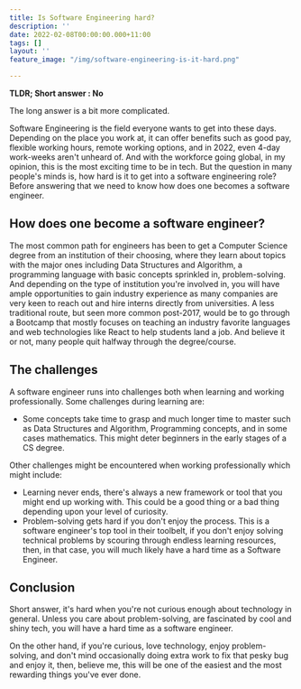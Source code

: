 ```yaml
---
title: Is Software Engineering hard?
description: ''
date: 2022-02-08T00:00:00.000+11:00
tags: []
layout: ''
feature_image: "/img/software-engineering-is-it-hard.png"

---
```

**TLDR; Short answer : No**

The long answer is a bit more complicated.

Software Engineering is the field everyone wants to get into these days. Depending on the place you work at, it can offer benefits such as good pay, flexible working hours, remote working options, and in 2022, even 4-day work-weeks aren't unheard of. And with the workforce going global, in my opinion, this is the most exciting time to be in tech. But the question in many people's minds is, how hard is it to get into a software engineering role? Before answering that we need to know how does one becomes a software engineer.

## How does one become a software engineer?

The most common path for engineers has been to get a Computer Science degree from an institution of their choosing, where they learn about topics with the major ones including Data Structures and Algorithm, a programming language with basic concepts sprinkled in, problem-solving. And depending on the type of institution you're involved in, you will have ample opportunities to gain industry experience as many companies are very keen to reach out and hire interns directly from universities. A less traditional route, but seen more common post-2017,  would be to go through a Bootcamp that mostly focuses on teaching an industry favorite languages and web technologies like React to help students land a job. And believe it or not, many people quit halfway through the degree/course.

## The challenges

A software engineer runs into challenges both when learning and working professionally. Some challenges during learning are:

* Some concepts take time to grasp and much longer time to master such as Data Structures and Algorithm, Programming concepts, and in some cases mathematics. This might deter beginners in the early stages of a CS degree.

Other challenges might be encountered when working professionally which might include:

* Learning never ends, there's always a new framework or tool that you might end up working with. This could be a good thing or a bad thing depending upon your level of curiosity.
* Problem-solving gets hard if you don't enjoy the process. This is a software engineer's top tool in their toolbelt, if you don't enjoy solving technical problems by scouring through endless learning resources, then, in that case, you will much likely have a hard time as a Software Engineer.

## Conclusion

Short answer, it's hard when you're not curious enough about technology in general. Unless you care about problem-solving, are fascinated by cool and shiny tech, you will have a hard time as a software engineer. 

On the other hand, if you're curious, love technology, enjoy problem-solving, and don't mind occasionally doing extra work to fix that pesky bug and enjoy it, then, believe me, this will be one of the easiest and the most rewarding things you've ever done.